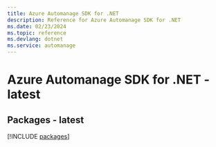 ```yaml
---
title: Azure Automanage SDK for .NET
description: Reference for Azure Automanage SDK for .NET
ms.date: 02/23/2024
ms.topic: reference
ms.devlang: dotnet
ms.service: automanage
---
```

# Azure Automanage SDK for .NET - latest
## Packages - latest
[!INCLUDE [packages](automanage-index.md)]